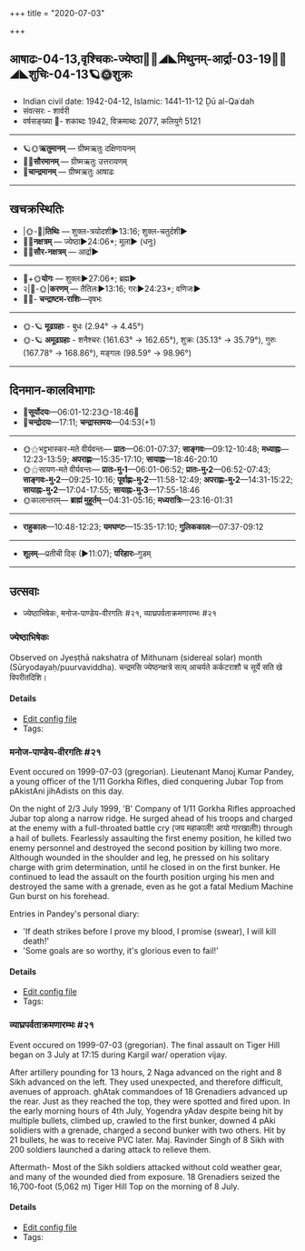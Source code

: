 +++
title = "2020-07-03"

+++
## आषाढः-04-13,वृश्चिकः-ज्येष्ठा🌛🌌◢◣मिथुनम्-आर्द्रा-03-19🌌🌞◢◣शुचिः-04-13🪐🌞शुक्रः
- Indian civil date: 1942-04-12, Islamic: 1441-11-12 Ḏū al-Qaʿdah
- संवत्सरः - शार्वरी
- वर्षसङ्ख्या 🌛- शकाब्दः 1942, विक्रमाब्दः 2077, कलियुगे 5121
___________________
- 🪐🌞**ऋतुमानम्** — ग्रीष्मऋतुः दक्षिणायनम्
- 🌌🌞**सौरमानम्** — ग्रीष्मऋतुः उत्तरायणम्
- 🌛**चान्द्रमानम्** — ग्रीष्मऋतुः आषाढः
___________________


## खचक्रस्थितिः
- |🌞-🌛|**तिथिः** — शुक्ल-त्रयोदशी►13:16; शुक्ल-चतुर्दशी►  
- 🌌🌛**नक्षत्रम्** — ज्येष्ठा►24:06*; मूला► (धनुः)  
- 🌌🌞**सौर-नक्षत्रम्** — आर्द्रा►  
___________________
- 🌛+🌞**योगः** — शुक्लः►27:06*; ब्रह्म►  
- २|🌛-🌞|**करणम्** — तैतिलः►13:16; गरः►24:23*; वणिजः►  
- 🌌🌛- **चन्द्राष्टम-राशिः**—वृषभः  
___________________
- 🌞-🪐 **मूढग्रहाः** - बुधः (2.94° → 4.45°)
- 🌞-🪐 **अमूढग्रहाः** - शनैश्चरः (161.63° → 162.65°), शुक्रः (35.13° → 35.79°), गुरुः (167.78° → 168.86°), मङ्गलः (98.59° → 98.96°)
___________________


## दिनमान-कालविभागाः
- 🌅**सूर्योदयः**—06:01-12:23🌞️-18:46🌇  
- 🌛**चन्द्रोदयः**—17:11; **चन्द्रास्तमयः**—04:53(+1)  
___________________
- 🌞⚝भट्टभास्कर-मते वीर्यवन्तः— **प्रातः**—06:01-07:37; **साङ्गवः**—09:12-10:48; **मध्याह्नः**—12:23-13:59; **अपराह्णः**—15:35-17:10; **सायाह्नः**—18:46-20:10  
- 🌞⚝सायण-मते वीर्यवन्तः— **प्रातः-मु॰1**—06:01-06:52; **प्रातः-मु॰2**—06:52-07:43; **साङ्गवः-मु॰2**—09:25-10:16; **पूर्वाह्णः-मु॰2**—11:58-12:49; **अपराह्णः-मु॰2**—14:31-15:22; **सायाह्नः-मु॰2**—17:04-17:55; **सायाह्नः-मु॰3**—17:55-18:46  
- 🌞कालान्तरम्— **ब्राह्मं मुहूर्तम्**—04:31-05:16; **मध्यरात्रिः**—23:16-01:31  
___________________
- **राहुकालः**—10:48-12:23; **यमघण्टः**—15:35-17:10; **गुलिककालः**—07:37-09:12  
___________________
- **शूलम्**—प्रतीची दिक् (►11:07); **परिहारः**–गुडम्  
___________________

## उत्सवाः
- ज्येष्ठाभिषेकः, मनोज-पाण्डेय-वीरगतिः #२१, व्याघ्रपर्वताक्रमणारम्भः #२१
### ज्येष्ठाभिषेकः

Observed on Jyeṣṭhā nakshatra of Mithunam (sidereal solar) month (Sūryodayaḥ/puurvaviddha). चन्द्रमसि ज्येष्ठनक्षत्रे सत्य् आचर्यते कर्कटराशौ च सूर्ये सति खे विपरीतदिशि।

#### Details
- [Edit config file](https://github.com/jyotisham/adyatithi/blob/master/devatA/vaiShNava/sidereal_solar_month/nakshatra/03/18/jyESThAbhiSEkam.toml)
- Tags: 


### मनोज-पाण्डेय-वीरगतिः #२१

Event occured on 1999-07-03 (gregorian). Lieutenant Manoj Kumar Pandey, a young officer of the 1/11 Gorkha Rifles, died conquering  Jubar Top from pAkistAni jihAdists on this day.

On the night of 2/3 July 1999, 'B' Company of 1/11 Gorkha Rifles approached Jubar top along a narrow ridge. He surged ahead of his troops and charged at the enemy with a full-throated battle cry (जय महाकाली! आयो गारखाली!) through a hail of bullets. Fearlessly assaulting the first enemy position, he killed two enemy personnel and destroyed the second position by killing two more. Although wounded in the shoulder and leg, he pressed on his solitary charge with grim determination, until he closed in on the first bunker. He continued to lead the assault on the fourth position urging his men and destroyed the same with a grenade, even as he got a fatal Medium Machine Gun burst on his forehead.

Entries in Pandey's personal diary:

- 'If death strikes before I prove my blood, I promise (swear), I will kill death!'
- 'Some goals are so worthy, it's glorious even to fail!'

#### Details
- [Edit config file](https://github.com/jyotisham/adyatithi/blob/master/mahApuruSha/xatra-later/gregorian/day/07/03/manoja-pANDeya-vIragatiH.toml)
- Tags: 


### व्याघ्रपर्वताक्रमणारम्भः #२१

Event occured on 1999-07-03 (gregorian). The final assault on Tiger Hill began on 3 July at 17:15 during Kargil war/ operation vijay.

After artillery pounding for 13 hours, 2 Naga advanced on the right and 8 Sikh advanced on the left. They used  unexpected, and therefore difficult, avenues of approach. ghAtak commandoes of 18 Grenadiers advanced up the rear. Just as they reached the top, they were spotted and fired upon. In the early morning hours of 4th July, Yogendra yAdav despite being hit by multiple bullets, climbed up, crawled to the first bunker, downed 4 pAki solidiers with a grenade, charged a second bunker with two others. Hit by 21 bullets, he was to receive PVC later. Maj. Ravinder Singh of 8 Sikh with 200 soldiers launched a daring attack to relieve them. 

Aftermath- Most of the Sikh soldiers attacked without cold weather gear, and many of the wounded died from exposure. 18 Grenadiers seized the 16,700-foot (5,062 m) Tiger Hill Top on the morning of 8 July.

#### Details
- [Edit config file](https://github.com/jyotisham/adyatithi/blob/master/mahApuruSha/xatra-later/gregorian/day/07/03/vyAghra-parvata-AkramaNArambhaH.toml)
- Tags: 



